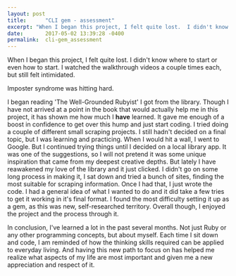 ```yaml
---
layout: post
title:      "CLI gem - assessment"
excerpt: "When I began this project, I felt quite lost.  I didn't know where to start or even how to start."
date:       2017-05-02 13:39:28 -0400
permalink:  cli-gem_assessment
---
```



When I began this project, I felt quite lost.  I didn't know where to start or even how to start.  I watched the walkthrough videos a couple times each, but still felt intimidated.  

Imposter syndrome was hitting hard.

I began reading 'The Well-Grounded Rubyist' I got from the library.  Though I have not arrived at a point in the book that would actually help me in this project, it has shown me how much I **have** learned.  It gave me enough of a boost in confidence to get over this hump and just start coding.  I tried doing a couple of different small scraping projects.  I still hadn't decided on a final topic, but I was learning and practicing.  When I would hit a wall, I went to Google.  But I continued trying things until I decided on a local library app.  It was one of the suggestions, so I will not pretend it was some unique inspiration that came from my deepest creative depths.  But lately I have reawakened my love of the library and it just clicked.  I didn't go on some long process in making it, I sat down and tried a bunch of sites, finding the most suitable for scraping information.  Once I had that, I just wrote the code.  I had a general idea of what I wanted to do and it did take a few tries to get it working in it's final format.  I found the most difficulty setting it up as a gem, as this was new, self-researched territory.  Overall though, I enjoyed the project and the process through it.

In conclusion, I've learned a lot in the past several months.  Not just Ruby or any other programming concepts, but about myself. Each time I sit down and code, I am reminded of how the thinking skills required can be applied to everyday living. And having this new path to focus on has helped me realize what aspects of my life are most important and given me a new appreciation and respect of it. 
